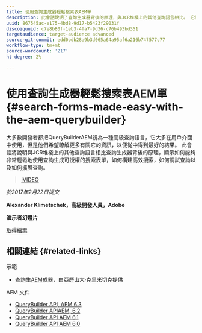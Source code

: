 ```yaml
---
title: 使用查詢生成器輕鬆搜索表AEM單
description: 此會話說明了查詢生成器背後的原理，與JCR堆棧上的其他查詢語言相比。 它顯示了如何使用它輕鬆構建可授權搜索表單、如何構建高效搜索、如何調試查詢以及如何擴展查詢。
uuid: 867545ac-e175-4bd8-9d17-b5423f29031f
discoiquuid: c7e8b80f-1eb3-4fa7-9d36-c76b493bd351
targetaudience: target-audience advanced
source-git-commit: edd0bdb28a9b3d065a64a95af6a216b747577c77
workflow-type: tm+mt
source-wordcount: '217'
ht-degree: 2%

---
```


# 使用查詢生成器輕鬆搜索表AEM單{#search-forms-made-easy-with-the-aem-querybuilder}

大多數開發者都把QueryBuilderAEM視為一種高級查詢語言，它大多在用戶介面中使用，但是他們希望瞭解更多有關它的資訊，以便從中得到最好的結果。 此會話將說明與JCR堆棧上的其他查詢語言相比查詢生成器背後的原理，顯示如何能夠非常輕鬆地使用查詢生成可授權的搜索表單，如何構建高效搜索，如何調試查詢以及如何擴展查詢。

>[!VIDEO](https://video.tv.adobe.com/v/19139/?quality=9)

*於2017年2月22日提交*

**Alexander Klimetschek，高級開發人員，Adobe**

**演示者幻燈片**

[取得檔案](assets/aem-gems-querybuilder-2017.pdf)

## 相關連結 {#related-links}

示範

* [查詢生AEM成器](https://www.youtube.com/watch?v=yR9mcp9_MtY&amp;list=PLHMjqSjX2bE7zaDKZ7KD-tuqVXooiKave)，由亞歷山大·克里米切克提供

AEM 文件

* [QueryBuilder API, AEM 6.3](https://docs.adobe.com/docs/en/aem/6-3/develop/search/querybuilder-api.html)
* [QueryBuilder APIAEM, 6.2](https://docs.adobe.com/docs/ko/aem/6-2/develop/search/querybuilder-api.html)
* [QueryBuilder API AEM 6.1](https://docs.adobe.com/docs/ko/aem/6-1/develop/search/querybuilder-api.html)
* [QueryBuilder API AEM 6.0](https://docs.adobe.com/docs/ko/aem/6-0/develop/search/querybuilder-api.html)

<!--
[Get back to the Overview](https://helpx.adobe.com/experience-manager/kt/eseminars/gems/aem-index.html)
-->
